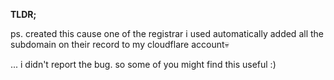 **TLDR;**

ps. created this cause one of the registrar i used automatically added all the subdomain on their record to my cloudflare account💀

...
i didn't report the bug. so some of you might find this useful :)
